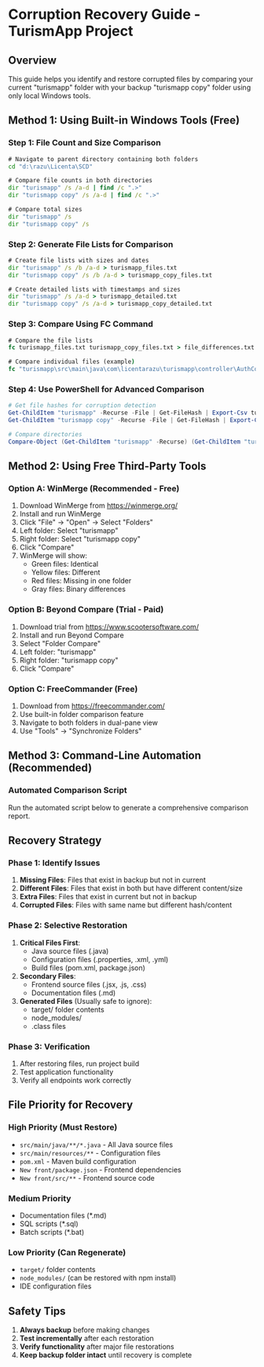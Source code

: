 # Corruption Recovery Guide - TurismApp Project

## Overview
This guide helps you identify and restore corrupted files by comparing your current "turismapp" folder with your backup "turismapp copy" folder using only local Windows tools.

## Method 1: Using Built-in Windows Tools (Free)

### Step 1: File Count and Size Comparison
```cmd
# Navigate to parent directory containing both folders
cd "d:\razu\Licenta\SCD"

# Compare file counts in both directories
dir "turismapp" /s /a-d | find /c ".>"
dir "turismapp copy" /s /a-d | find /c ".>"

# Compare total sizes
dir "turismapp" /s
dir "turismapp copy" /s
```

### Step 2: Generate File Lists for Comparison
```cmd
# Create file lists with sizes and dates
dir "turismapp" /s /b /a-d > turismapp_files.txt
dir "turismapp copy" /s /b /a-d > turismapp_copy_files.txt

# Create detailed lists with timestamps and sizes
dir "turismapp" /s /a-d > turismapp_detailed.txt
dir "turismapp copy" /s /a-d > turismapp_copy_detailed.txt
```

### Step 3: Compare Using FC Command
```cmd
# Compare the file lists
fc turismapp_files.txt turismapp_copy_files.txt > file_differences.txt

# Compare individual files (example)
fc "turismapp\src\main\java\com\licentarazu\turismapp\controller\AuthController.java" "turismapp copy\src\main\java\com\licentarazu\turismapp\controller\AuthController.java"
```

### Step 4: Use PowerShell for Advanced Comparison
```powershell
# Get file hashes for corruption detection
Get-ChildItem "turismapp" -Recurse -File | Get-FileHash | Export-Csv turismapp_hashes.csv
Get-ChildItem "turismapp copy" -Recurse -File | Get-FileHash | Export-Csv turismapp_copy_hashes.csv

# Compare directories
Compare-Object (Get-ChildItem "turismapp" -Recurse) (Get-ChildItem "turismapp copy" -Recurse) -Property Name, Length, LastWriteTime
```

## Method 2: Using Free Third-Party Tools

### Option A: WinMerge (Recommended - Free)
1. Download WinMerge from https://winmerge.org/
2. Install and run WinMerge
3. Click "File" → "Open" → Select "Folders"
4. Left folder: Select "turismapp"
5. Right folder: Select "turismapp copy"
6. Click "Compare"
7. WinMerge will show:
   - Green files: Identical
   - Yellow files: Different
   - Red files: Missing in one folder
   - Gray files: Binary differences

### Option B: Beyond Compare (Trial - Paid)
1. Download trial from https://www.scootersoftware.com/
2. Install and run Beyond Compare
3. Select "Folder Compare"
4. Left folder: "turismapp"
5. Right folder: "turismapp copy"
6. Click "Compare"

### Option C: FreeCommander (Free)
1. Download from https://freecommander.com/
2. Use built-in folder comparison feature
3. Navigate to both folders in dual-pane view
4. Use "Tools" → "Synchronize Folders"

## Method 3: Command-Line Automation (Recommended)

### Automated Comparison Script
Run the automated script below to generate a comprehensive comparison report.

## Recovery Strategy

### Phase 1: Identify Issues
1. **Missing Files**: Files that exist in backup but not in current
2. **Different Files**: Files that exist in both but have different content/size
3. **Extra Files**: Files that exist in current but not in backup
4. **Corrupted Files**: Files with same name but different hash/content

### Phase 2: Selective Restoration
1. **Critical Files First**: 
   - Java source files (.java)
   - Configuration files (.properties, .xml, .yml)
   - Build files (pom.xml, package.json)
2. **Secondary Files**:
   - Frontend source files (.jsx, .js, .css)
   - Documentation files (.md)
3. **Generated Files** (Usually safe to ignore):
   - target/ folder contents
   - node_modules/
   - .class files

### Phase 3: Verification
1. After restoring files, run project build
2. Test application functionality
3. Verify all endpoints work correctly

## File Priority for Recovery

### High Priority (Must Restore)
- `src/main/java/**/*.java` - All Java source files
- `src/main/resources/**` - Configuration files
- `pom.xml` - Maven build configuration
- `New front/package.json` - Frontend dependencies
- `New front/src/**` - Frontend source code

### Medium Priority
- Documentation files (*.md)
- SQL scripts (*.sql)
- Batch scripts (*.bat)

### Low Priority (Can Regenerate)
- `target/` folder contents
- `node_modules/` (can be restored with npm install)
- IDE configuration files

## Safety Tips
1. **Always backup** before making changes
2. **Test incrementally** after each restoration
3. **Verify functionality** after major file restorations
4. **Keep backup folder intact** until recovery is complete
